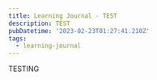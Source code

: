 ```yaml
---
title: Learning Journal - TEST
description: TEST
pubDatetime: '2023-02-23T01:27:41.210Z'
tags:
  - learning-journal
---
```


TESTING
